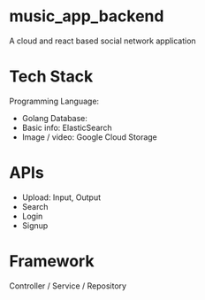 # music_app_backend
A cloud and react based social network application

# Tech Stack
Programming Language:
- Golang
Database:
- Basic info: ElasticSearch
- Image / video: Google Cloud Storage

# APIs
- Upload: Input, Output 
- Search
- Login
- Signup

# Framework
Controller / Service / Repository
